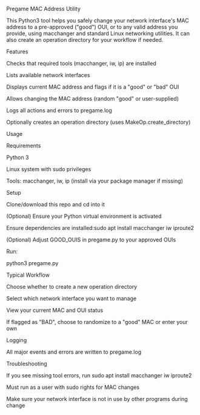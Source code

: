Pregame MAC Address Utility

This Python3 tool helps you safely change your network interface's MAC address to a pre-approved ("good") OUI, or to any valid address you provide, using macchanger and standard Linux networking utilities. It can also create an operation directory for your workflow if needed.

Features

Checks that required tools (macchanger, iw, ip) are installed

Lists available network interfaces

Displays current MAC address and flags if it is a "good" or "bad" OUI

Allows changing the MAC address (random "good" or user-supplied)

Logs all actions and errors to pregame.log

Optionally creates an operation directory (uses MakeOp.create_directory)

Usage

Requirements

Python 3

Linux system with sudo privileges

Tools: macchanger, iw, ip (install via your package manager if missing)

Setup

Clone/download this repo and cd into it

(Optional) Ensure your Python virtual environment is activated

Ensure dependencies are installed:sudo apt install macchanger iw iproute2

(Optional) Adjust GOOD_OUIS in pregame.py to your approved OUIs

Run:

python3 pregame.py

Typical Workflow

Choose whether to create a new operation directory

Select which network interface you want to manage

View your current MAC and OUI status

If flagged as "BAD", choose to randomize to a "good" MAC or enter your own

Logging

All major events and errors are written to pregame.log

Troubleshooting

If you see missing tool errors, run sudo apt install macchanger iw iproute2

Must run as a user with sudo rights for MAC changes

Make sure your network interface is not in use by other programs during change
